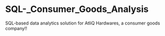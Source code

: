 # SQL-_Consumer_Goods_Analysis
SQL-based data analytics solution for AtliQ Hardwares, a consumer goods company!!
